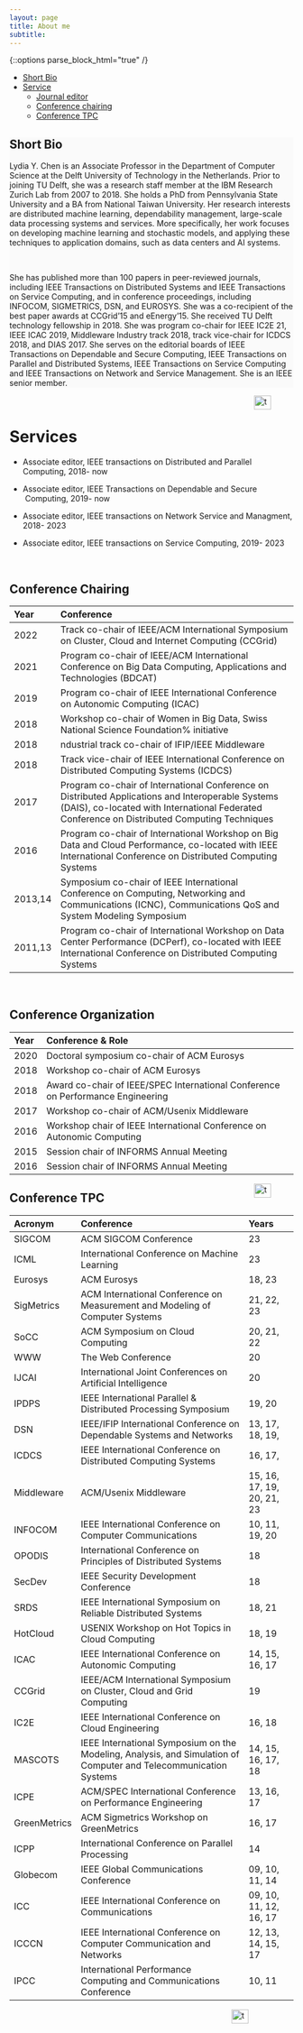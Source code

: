 ```yaml
---
layout: page
title: About me
subtitle: 
---
```


{::options parse_block_html="true" /}<a name="top"></a> 
- [Short Bio](#Bio)
- [Service](#service)
  - [Journal editor](#service)
  - [Conference chairing](#ConfChair)
  - [Conference TPC](#TPC)

<style>
    .sec-1 {
       background-color: #FAFAFA;
        display: block;
     width: 600 px
    }
    
    .sec-2 {
    	background-color: green;
       background-size: contain
    }
  
</style>

<section class="sec-1">
  
# Short Bio<a name="Bio"></a> 

Lydia Y. Chen is an Associate Professor in the Department of Computer Science at the Delft University of Technology in the Netherlands. Prior to joining TU Delft, she was a research staff member at the IBM Research Zurich Lab from 2007 to 2018. She holds a PhD from Pennsylvania State University and a BA from National Taiwan University. Her research interests are distributed machine learning,  dependability management,  large-scale data processing systems and services. More specifically, her work focuses on developing machine learning and stochastic models, and applying these techniques to application domains, such as data centers and AI systems. 

 <br>
                        
She has published more than 100 papers in peer-reviewed journals, including IEEE Transactions on Distributed Systems and IEEE Transactions on Service Computing, and in conference proceedings, including INFOCOM, SIGMETRICS, DSN, and EUROSYS. She was a co-recipient of the best paper awards at CCGrid’15 and eEnergy’15. She received TU Delft technology fellowship in 2018.  She was program co-chair for IEEE IC2E 21, IEEE ICAC 2019, Middleware Industry track 2018, track vice-chair for ICDCS 2018, and DIAS 2017. She serves on the editorial boards of IEEE Transactions on Dependable and Secure Computing, IEEE Transactions on Parallel and Distributed Systems, IEEE Transactions on Service Computing and IEEE Transactions on Network and Service Management. She is an IEEE senior member.
</section>

<figure>
 <a href="#top">
  <img src="../assets/img/top.png" alt="top" style="float: right;" width="30" height="25">
 </a>
</figure>

<br>

<div class="div-2">
  
# Services<a name="service"></a> 

  
- Associate editor, IEEE transactions on Distributed and Parallel Computing, 2018- now
  
- Associate editor, IEEE Transactions on Dependable and Secure  Computing, 2019- now
  
- Associate editor, IEEE transactions on Network Service and Managment, 2018- 2023
  
- Associate editor, IEEE transactions on Service Computing, 2019- 2023
</div>

<br>


## Conference Chairing <a name="ConfChair"></a> 

**Year**|**Conference**
:-----|:-----
2022| Track co-chair of IEEE/ACM International Symposium on Cluster, Cloud and Internet Computing (CCGrid)
2021| Program co-chair of IEEE/ACM International Conference on Big Data Computing, Applications and Technologies (BDCAT) 
2019|  Program co-chair of  IEEE International Conference on Autonomic Computing (ICAC)
2018| Workshop co-chair of Women in Big Data, Swiss National Science Foundation% initiative
2018| ndustrial track co-chair of IFIP/IEEE Middleware
2018| Track vice-chair of IEEE International Conference on Distributed Computing Systems (ICDCS)
2017| Program co-chair of International Conference on Distributed Applications and Interoperable Systems (DAIS), co-located with International Federated Conference on Distributed Computing Techniques 
2016| Program co-chair of International Workshop on Big Data and Cloud Performance, co-located with IEEE International Conference on Distributed Computing Systems 
2013,14|  Symposium co-chair of IEEE International Conference on Computing, Networking and Communications (ICNC), Communications QoS and System Modeling Symposium
2011,13| Program co-chair of International Workshop on Data Center Performance (DCPerf), co-located with IEEE International Conference on Distributed Computing Systems

<br>



## Conference Organization <a name="ConfOrg"></a> 

**Year**|**Conference & Role**
:-----|:-----
2020| Doctoral symposium co-chair of  ACM Eurosys
2018| Workshop co-chair of ACM Eurosys
2018| Award co-chair of IEEE/SPEC International Conference on Performance Engineering 
2017|  Workshop co-chair of  ACM/Usenix Middleware
2016 | Workshop chair of IEEE International Conference on Autonomic Computing
2015| Session chair of INFORMS Annual Meeting
2016 | Session chair of INFORMS Annual Meeting

<figure>
 <a href="#top">
  <img src="../assets/img/top.png" alt="top" style="float: right;" width="30" height="25">
 </a>
</figure>


## Conference TPC <a name="TPC"></a> 

**Acronym**|**Conference**|**Years**
:-----|:-----|:-----
SIGCOM| ACM SIGCOM Conference| 23
ICML| International Conference on Machine Learning| 23   
Eurosys |  ACM Eurosys  |18, 23
SigMetrics| ACM International Conference on Measurement and Modeling of Computer Systems| 21, 22, 23
SoCC| ACM Symposium on Cloud Computing | 20, 21, 22
WWW |  The Web Conference  | 20
IJCAI |  International Joint Conferences on Artificial Intelligence  | 20
IPDPS |  IEEE International Parallel \& Distributed Processing Symposium  | 19, 20
DSN |  IEEE/IFIP International Conference on Dependable Systems and Networks  |13,  17,  18,  19,  |20
ICDCS |  IEEE International Conference on Distributed Computing Systems  |16,  17,  |18
Middleware |   ACM/Usenix Middleware  |15,  16,  17,  19,  20,  21,  23
INFOCOM |  IEEE International Conference on Computer Communications  |10,  11,  19,  20
OPODIS |  International Conference on Principles of Distributed Systems  | 18
SecDev |  IEEE Security Development Conference  |18
SRDS |  IEEE International Symposium on Reliable Distributed Systems  |18,  21
HotCloud |  USENIX Workshop on Hot Topics in Cloud Computing  |18,  19
 ICAC |   IEEE International Conference on Autonomic Computing  |14,  15,  16,  17
 CCGrid |   IEEE/ACM International Symposium on Cluster, Cloud and Grid Computing  |19
 IC2E |  IEEE International Conference on Cloud Engineering  |16,  18
 MASCOTS |  IEEE International Symposium on the Modeling, Analysis, and Simulation of Computer and Telecommunication Systems  |14,  15,  16,  17,  18
 ICPE |  ACM/SPEC International Conference on Performance Engineering  |13,  16,  17
 GreenMetrics | ACM Sigmetrics Workshop on GreenMetrics  |16,  17
 ICPP |  International Conference on Parallel Processing  |14
 Globecom |  IEEE Global Communications Conference  |09,  10,  11,  14
 ICC |  IEEE International Conference on Communications  |09,  10,  11,  12,  16,  17
 ICCCN |  IEEE International Conference on Computer Communication and Networks  |12,  13,  14,  15,  17
 IPCC |  International Performance Computing and Communications Conference  |10,  11
<figure>


<figure>
 <a href="#top">
  <img src="../assets/img/top.png" alt="top" style="float: right;" width="30" height="25">
 </a>
</figure>
